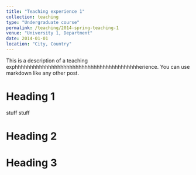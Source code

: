 ```yaml
---
title: "Teaching experience 1"
collection: teaching
type: "Undergraduate course"
permalink: /teaching/2014-spring-teaching-1
venue: "University 1, Department"
date: 2014-01-01
location: "City, Country"
---
```


This is a description of a teaching exphhhhhhhhhhhhhhhhhhhhhhhhhhhhhhhhhhhhhhhhherience. You can use markdown like any other post.

Heading 1
======

stuff stuff 

Heading 2
======

Heading 3
======
